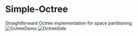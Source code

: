 # Simple-Octree
Straightforward Octree implementation for space partitioning 
![OctreeDemo](https://github.com/maxbrundev/Simple-Octree/assets/32653095/bc744a12-e618-451d-8363-43f7769b6d97)
![OctreeSide](https://github.com/maxbrundev/Simple-Octree/assets/32653095/14f769f8-263f-40ac-ad63-828e68369ae4)
